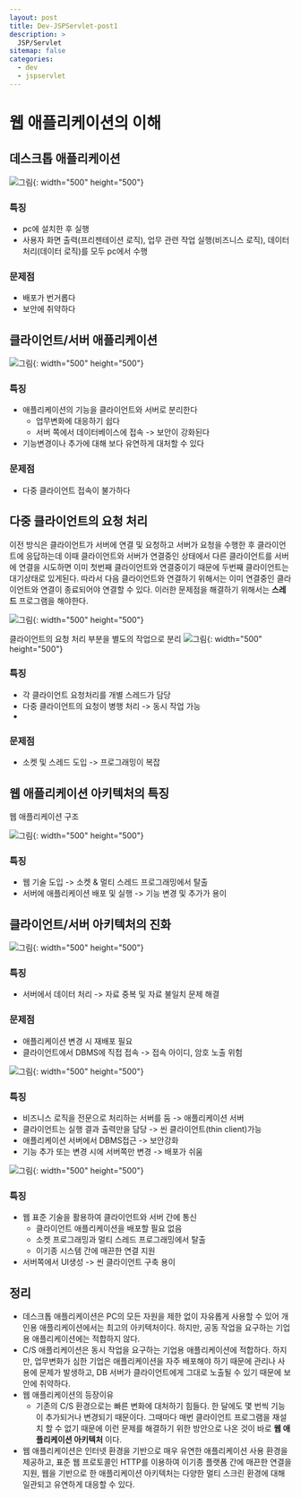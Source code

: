 ```yaml
---
layout: post
title: Dev-JSPServlet-post1
description: >
  JSP/Servlet
sitemap: false
categories:
  - dev
  - jspservlet
---
```


# 웹 애플리케이션의 이해

## 데스크톱 애플리케이션

![그림](/assets/img/jspservlet/0528/0528-1.png){: width="500" height="500"}

### 특징
  + pc에 설치한 후 실행
  + 사용자 화면 출력(프리젠테이션 로직), 업무 관련 작업 실행(비즈니스 로직), 데이터 처리(데이터 로직)를 모두 pc에서 수행

### 문제점
  + 배포가 번거롭다
  + 보안에 취약하다

## 클라이언트/서버 애플리케이션

![그림](/assets/img/jspservlet/0528/0528-2.png){: width="500" height="500"}

### 특징
  + 애플리케이션의 기능을 클라이언트와 서버로 분리한다
    + 업무변화에 대응하기 쉽다
    + 서버 쪽에서 데이터베이스에 접속 -> 보안이 강화된다
  + 기능변경이나 추가에 대해 보다 유연하게 대처할 수 있다

### 문제점
  + 다중 클라이언트 접속이 불가하다

## 다중 클라이언트의 요청 처리

이전 방식은 클라이언트가 서버에 연결 및 요청하고 서버가 요청을 수행한 후 클라이언트에 응답하는데 이때 클라이언트와 서버가 연결중인 상태에서 다른 클라이언트를 서버에 연결을 시도하면 이미 첫번째 클라이언트와 연결중이기 때문에 두번째 클라이언트는 대기상태로 있게된다.
따라서 다음 클라이언트와 연결하기 위해서는 이미 연결중인 클라이언트와 연결이 종료되어야 연결할 수 있다. 이러한 문제점을 해결하기 위해서는 **스레드** 프로그램을 해야한다.

![그림](/assets/img/jspservlet/0528/0528-3.png){: width="500" height="500"}

클라이언트의 요청 처리 부분을 별도의 작업으로 분리
![그림](/assets/img/jspservlet/0528/0528-4.png){: width="500" height="500"}

### 특징
  + 각 클라이언트 요청처리를 개별 스레드가 담당
  + 다중 클라이언트의 요청이 병행 처리 -> 동시 작업 가능
  + 
### 문제점
  + 소켓 및 스레드 도입 -> 프로그래밍이 복잡

## 웹 애플리케이션 아키텍처의 특징

웹 애플리케이션 구조


![그림](/assets/img/jspservlet/0528/0528-5.png){: width="500" height="500"}

### 특징
  + 웹 기술 도입 -> 소켓 & 멀티 스레드 프로그래밍에서 탈출
  + 서버에 애플리케이션 배포 및 실행 -> 기능 변경 및 추가가 용이

## 클라이언트/서버 아키텍처의 진화

![그림](/assets/img/jspservlet/0528/0528-6.png){: width="500" height="500"}

### 특징
  + 서버에서 데이터 처리 -> 자료 중복 및 자료 불일치 문제 해결

### 문제점
  + 애플리케이션 변경 시 재배포 필요
  + 클라이언트에서 DBMS에 직접 접속 -> 접속 아이디, 암호 노출 위험

![그림](/assets/img/jspservlet/0528/0528-7.png){: width="500" height="500"}

### 특징
  + 비즈니스 로직을 전문으로 처리하는 서버를 둠 -> 애플리케이션 서버
  + 클라이언트는 실행 결과 출력만을 담당 -> 씬 클라이언트(thin client)가능
  + 애플리케이션 서버에서 DBMS접근 -> 보안강화
  + 기능 추가 또는 변경 시에 서버쪽만 변경 -> 배포가 쉬움

![그림](/assets/img/jspservlet/0528/0528-8.png){: width="500" height="500"}

### 특징
  + 웹 표준 기술을 활용하여 클라이언트와 서버 간에 통신
    +  클라이언트 애플리케이션을 배포할 필요 없음
    +  소켓 프로그래밍과 멀티 스레드 프로그래밍에서 탈출
    +  이기종 시스템 간에 매끈한 연결 지원
  + 서버쪽에서 UI생성 -> 씬 클라이언트 구축 용이

## 정리
  + 데스크톱 애플리케이션은 PC의 모든 자원을 제한 없이 자유롭게 사용할 수 있어 개인용 애플리케이션에서는 최고의 아키텍처이다. 하지만, 공동 작업을 요구하는 기업용 애플리케이션에는 적합하지 않다.
  + C/S 애플리케이션은 동시 작업을 요구하는 기업용 애플리케이션에 적합하다. 하지만, 업무변화가 심한 기업은 애플리케이션을 자주 배포해야 하기 때문에 관리나 사용에 문제가 발생하고, DB 서버가 클라이언트에게 그대로 노출될 수 있기 때문에 보안에 취약하다.
  + 웹 애플리케이션의 등장이유
    + 기존의 C/S 환경으로는 빠른 변화에 대처하기 힘들다. 한 달에도 몇 번씩 기능이 추가되거나 변경되기 때문이다. 그때마다 매번 클라이언트 프로그램을 재설치 할 수 없기 때문에 이런 문제를 해결하기 위한 방안으로 나온 것이 바로 **웹 애플리케이션 아키텍처** 이다.
  + 웹 애플리케이션은 인터넷 환경을 기반으로 매우 유연한 애플리케이션 사용 환경을 제공하고, 표준 웹 프로토콜인 HTTP를 이용하여 이기종 플랫폼 간에 매끈한 연결을 지원, 웹을 기반으로 한 애플리케이션 아키텍처는 다양한 멀티 스크린 환경에 대해 일관되고 유연하게 대응할 수 있다.
